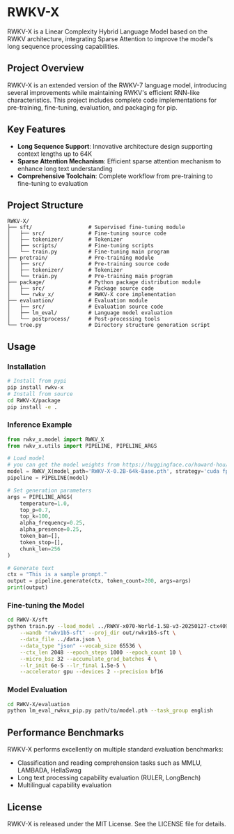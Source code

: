 # RWKV-X

RWKV-X is a Linear Complexity Hybrid Language Model based on the RWKV architecture, integrating Sparse Attention to improve the model's long sequence processing capabilities.

## Project Overview

RWKV-X is an extended version of the RWKV-7 language model, introducing several improvements while maintaining RWKV's efficient RNN-like characteristics. This project includes complete code implementations for pre-training, fine-tuning, evaluation, and packaging for pip.

## Key Features

- **Long Sequence Support**: Innovative architecture design supporting context lengths up to 64K
- **Sparse Attention Mechanism**: Efficient sparse attention mechanism to enhance long text understanding
- **Comprehensive Toolchain**: Complete workflow from pre-training to fine-tuning to evaluation

## Project Structure

```
RWKV-X/
├── sft/                  # Supervised fine-tuning module
│   ├── src/              # Fine-tuning source code
│   ├── tokenizer/        # Tokenizer
│   ├── scripts/          # Fine-tuning scripts
│   └── train.py          # Fine-tuning main program
├── pretrain/             # Pre-training module
│   ├── src/              # Pre-training source code
│   ├── tokenizer/        # Tokenizer
│   └── train.py          # Pre-training main program
├── package/              # Python package distribution module
│   ├── src/              # Package source code
│   └── rwkv_x/           # RWKV-X core implementation
├── evaluation/           # Evaluation module
│   ├── src/              # Evaluation source code
│   ├── lm_eval/          # Language model evaluation
│   └── postprocess/      # Post-processing tools
└── tree.py               # Directory structure generation script
```

## Usage

### Installation
```bash
# Install from pypi
pip install rwkv-x
# Install from source
cd RWKV-X/package
pip install -e .
```

### Inference Example

```python
from rwkv_x.model import RWKV_X
from rwkv_x.utils import PIPELINE, PIPELINE_ARGS

# Load model
# you can get the model weights from https://huggingface.co/howard-hou/RWKV-X/
model = RWKV_X(model_path='RWKV-X-0.2B-64k-Base.pth', strategy='cuda fp16')
pipeline = PIPELINE(model)

# Set generation parameters
args = PIPELINE_ARGS(
    temperature=1.0,
    top_p=0.7,
    top_k=100,
    alpha_frequency=0.25,
    alpha_presence=0.25,
    token_ban=[],
    token_stop=[],
    chunk_len=256
)

# Generate text
ctx = "This is a sample prompt."
output = pipeline.generate(ctx, token_count=200, args=args)
print(output)
```

### Fine-tuning the Model

```bash
cd RWKV-X/sft
python train.py --load_model ../RWKV-x070-World-1.5B-v3-20250127-ctx4096.pth \
    --wandb "rwkv1b5-sft" --proj_dir out/rwkv1b5-sft \
    --data_file ../data.json \
    --data_type "json" --vocab_size 65536 \
    --ctx_len 2048 --epoch_steps 1000 --epoch_count 10 \
    --micro_bsz 32 --accumulate_grad_batches 4 \
    --lr_init 6e-5 --lr_final 1.5e-5 \
    --accelerator gpu --devices 2 --precision bf16
```

### Model Evaluation

```bash
cd RWKV-X/evaluation
python lm_eval_rwkvx_pip.py path/to/model.pth --task_group english
```

## Performance Benchmarks

RWKV-X performs excellently on multiple standard evaluation benchmarks:

- Classification and reading comprehension tasks such as MMLU, LAMBADA, HellaSwag
- Long text processing capability evaluation (RULER, LongBench)
- Multilingual capability evaluation

## License

RWKV-X is released under the MIT License. See the LICENSE file for details.
